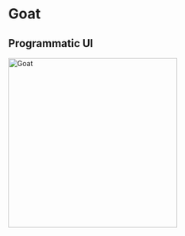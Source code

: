 # Goat

## Programmatic UI

<img width="340" alt="Goat" src="https://user-images.githubusercontent.com/55364051/212544725-dfdd3c96-c3c7-4d02-9a64-314c8781c8c9.png">

